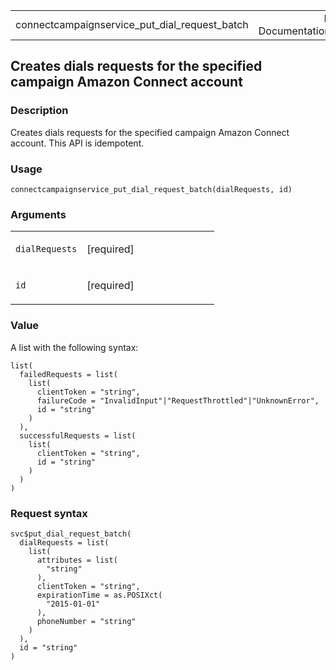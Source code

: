 <table style="width: 100%;">
<tbody>
<tr class="odd">
<td>connectcampaignservice_put_dial_request_batch</td>
<td style="text-align: right;">R Documentation</td>
</tr>
</tbody>
</table>

## Creates dials requests for the specified campaign Amazon Connect account

### Description

Creates dials requests for the specified campaign Amazon Connect
account. This API is idempotent.

### Usage

    connectcampaignservice_put_dial_request_batch(dialRequests, id)

### Arguments

<table>
<colgroup>
<col style="width: 35%" />
<col style="width: 65%" />
</colgroup>
<tbody>
<tr class="odd">
<td><code
id="connectcampaignservice_put_dial_request_batch_:_dialRequests">dialRequests</code></td>
<td><p>[required]</p></td>
</tr>
<tr class="even">
<td><code
id="connectcampaignservice_put_dial_request_batch_:_id">id</code></td>
<td><p>[required]</p></td>
</tr>
</tbody>
</table>

### Value

A list with the following syntax:

    list(
      failedRequests = list(
        list(
          clientToken = "string",
          failureCode = "InvalidInput"|"RequestThrottled"|"UnknownError",
          id = "string"
        )
      ),
      successfulRequests = list(
        list(
          clientToken = "string",
          id = "string"
        )
      )
    )

### Request syntax

    svc$put_dial_request_batch(
      dialRequests = list(
        list(
          attributes = list(
            "string"
          ),
          clientToken = "string",
          expirationTime = as.POSIXct(
            "2015-01-01"
          ),
          phoneNumber = "string"
        )
      ),
      id = "string"
    )
